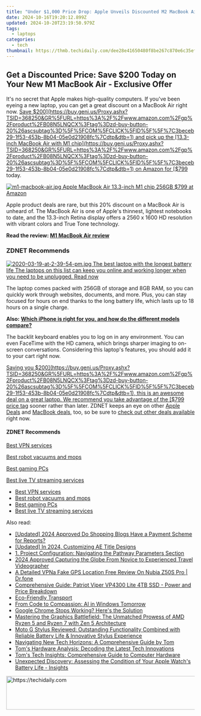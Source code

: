 ```yaml
---
title: "Under $1,000 Price Drop: Apple Unveils Discounted M2 MacBook Air - Tech News [ZDNet]"
date: 2024-10-16T19:20:12.899Z
updated: 2024-10-20T23:19:50.979Z
tags:
  - laptops
categories:
  - tech
thumbnail: https://thmb.techidaily.com/dee28e41650480f8be267c870e6c35efe9b36fe181500be81f958d9b44354162.jpg
---
```


## Get a Discounted Price: Save $200 Today on Your New M1 MacBook Air - Exclusive Offer

It's no secret that Apple makes high-quality computers. If you've been eyeing a new laptop, you can get a great discount on a MacBook Air right now. [Save $200](https://buy.geni.us/Proxy.ashx?TSID=368250&GR%5FURL=https%3A%2F%2Fwww.amazon.com%2Fgp%2Fproduct%2FB08N5LNQCX%3Ftag%3Dzd-buy-button-20%26ascsubtag%3D%5F%5FCOM%5FCLICK%5FID%5F%5F%7C3beceb29-1f53-453b-8b04-05e0d21908fc%7Cdtp&dtb=1) and pick up the [13.3-inch MacBook Air with M1 chip](https://buy.geni.us/Proxy.ashx?TSID=368250&GR%5FURL=https%3A%2F%2Fwww.amazon.com%2Fgp%2Fproduct%2FB08N5LNQCX%3Ftag%3Dzd-buy-button-20%26ascsubtag%3D%5F%5FCOM%5FCLICK%5FID%5F%5F%7C3beceb29-1f53-453b-8b04-05e0d21908fc%7Cdtp&dtb=1) on Amazon for [$799](https://buy.geni.us/Proxy.ashx?TSID=368250&GR%5FURL=https%3A%2F%2Fwww.amazon.com%2Fgp%2Fproduct%2FB08N5LNQCX%3Ftag%3Dzd-buy-button-20%26ascsubtag%3D%5F%5FCOM%5FCLICK%5FID%5F%5F%7C3beceb29-1f53-453b-8b04-05e0d21908fc%7Cdtp&dtb=1) today.

[![m1-macbook-air.jpg](https://www.zdnet.com/a/img/resize/81407d652bb212878c6d436f9044a0992f98239d/2022/10/19/ffc7205c-a515-4fc3-b4e1-e8021ee980bb/m1-macbook-air.jpg?auto=webp&fit=crop&height=172.5&width=294) Apple MacBook Air 13.3-inch M1 chip 256GB $799 at Amazon](https://buy.geni.us/Proxy.ashx?TSID=368250&GR%5FURL=https%3A%2F%2Fwww.amazon.com%2Fgp%2Fproduct%2FB08N5LNQCX%3Ftag%3Dzd-buy-button-20%26ascsubtag%3D%5F%5FCOM%5FCLICK%5FID%5F%5F%7C3beceb29-1f53-453b-8b04-05e0d21908fc%7Cdtp&dtb=1)

Apple product deals are rare, but this 20% discount on a MacBook Air is unheard of. The MacBook Air is one of Apple's thinnest, lightest notebooks to date, and the 13.3-inch Retina display offers a 2560 x 1600 HD resolution with vibrant colors and True Tone technology.

**Read the review: [M1 MacBook Air review](https://www.zdnet.com/article/m1-macbook-air-long-term-review/)**

### **ZDNET** Recommends

[![2020-03-19-at-2-39-54-pm.jpg](https://www.zdnet.com/a/img/resize/80ba392bacc4388899c436d9acd4d00f04d5645c/2020/03/19/ff6c9504-c35e-4cb6-a83c-f51c18669916/2020-03-19-at-2-39-54-pm.jpg?auto=webp&fit=crop&frame=1&height=238.5&width=459) The best laptop with the longest battery life The laptops on this list can keep you online and working longer when you need to be unplugged.  Read now](https://www.zdnet.com/article/best-battery-life-laptop/)

The laptop comes packed with 256GB of storage and 8GB RAM, so you can quickly work through websites, documents, and more. Plus, you can stay focused for hours on end thanks to the long battery life, which lasts up to 18 hours on a single charge. 

**Also:** [**Which iPhone is right for you, and how do the different models compare?**](https://www.zdnet.com/article/best-iphone/)

The backlit keyboard enables you to log on in any environment. You can even FaceTime with the HD camera, which brings sharper imaging to on-screen conversations. Considering this laptop's features, you should add it to your cart right now.

[Saving you $200](https://buy.geni.us/Proxy.ashx?TSID=368250&GR%5FURL=https%3A%2F%2Fwww.amazon.com%2Fgp%2Fproduct%2FB08N5LNQCX%3Ftag%3Dzd-buy-button-20%26ascsubtag%3D%5F%5FCOM%5FCLICK%5FID%5F%5F%7C3beceb29-1f53-453b-8b04-05e0d21908fc%7Cdtp&dtb=1), this is an awesome deal on a great laptop. We recommend you take advantage of the [$799 price tag](https://buy.geni.us/Proxy.ashx?TSID=368250&GR%5FURL=https%3A%2F%2Fwww.amazon.com%2Fgp%2Fproduct%2FB08N5LNQCX%3Ftag%3Dzd-buy-button-20%26ascsubtag%3D%5F%5FCOM%5FCLICK%5FID%5F%5F%7C3beceb29-1f53-453b-8b04-05e0d21908fc%7Cdtp&dtb=1) sooner rather than later. ZDNET keeps an eye on other [Apple Deals](https://www.zdnet.com/article/apple-best-holiday-deals-2022/) and [MacBook deals](https://www.zdnet.com/article/best-macbook-deals/), too, so be sure to [check out other deals available](https://www.zdnet.com/article/best-macbook-deals/) right now.

#### **ZDNET** Recommends

[Best VPN services](https://www.zdnet.com/article/best-vpn/ "Best VPN services")

[Best robot vacuums and mops](https://www.zdnet.com/article/best-robot-vacuum-mop/ "Best robot vacuums and mops")

[Best gaming PCs](https://www.zdnet.com/article/best-gaming-pc/ "Best gaming PCs")

[Best live TV streaming services](https://www.zdnet.com/article/best-live-tv-streaming-service/ "Best live TV streaming services")

* [Best VPN services](https://www.zdnet.com/article/best-vpn/ "Best VPN services")
* [Best robot vacuums and mops](https://www.zdnet.com/article/best-robot-vacuum-mop/ "Best robot vacuums and mops")
* [Best gaming PCs](https://www.zdnet.com/article/best-gaming-pc/ "Best gaming PCs")
* [Best live TV streaming services](https://www.zdnet.com/article/best-live-tv-streaming-service/ "Best live TV streaming services")

<ins class="adsbygoogle"
     style="display:block"
     data-ad-format="autorelaxed"
     data-ad-client="ca-pub-7571918770474297"
     data-ad-slot="1223367746"></ins>

<ins class="adsbygoogle"
     style="display:block"
     data-ad-client="ca-pub-7571918770474297"
     data-ad-slot="8358498916"
     data-ad-format="auto"
     data-full-width-responsive="true"></ins>

<span class="atpl-alsoreadstyle">Also read:</span>
<div><ul>
<li><a href="https://fox-links.techidaily.com/updated-2024-approved-do-shopping-blogs-have-a-payment-scheme-for-reports/"><u>[Updated] 2024 Approved Do Shopping Blogs Have a Payment Scheme for Reports?</u></a></li>
<li><a href="https://article-files.techidaily.com/updated-in-2024-customizing-ae-title-designs/"><u>[Updated] In 2024, Customizing AE Title Designs</u></a></li>
<li><a href="https://fox-triigers.techidaily.com/1-project-configuration-navigating-the-pathway-parameters-section/"><u>1. Project Configuration: Navigating the Pathway Parameters Section</u></a></li>
<li><a href="https://youtube-lab.techidaily.com/approved-capturing-the-globe-from-novice-to-experienced-travel-videographer/"><u>2024 Approved Capturing the Globe From Novice to Experienced Travel Videographer</u></a></li>
<li><a href="https://location-fake.techidaily.com/a-detailed-vpna-fake-gps-location-free-review-on-nubia-z50s-pro-drfone-by-drfone-virtual-android/"><u>A Detailed VPNa Fake GPS Location Free Review On Nubia Z50S Pro | Dr.fone</u></a></li>
<li><a href="https://hardware-reviews.techidaily.com/comprehensive-guide-patriot-viper-vp4300-lite-4tb-ssd-power-and-price-breakdown/"><u>Comprehensive Guide: Patriot Viper VP4300 Lite 4TB SSD - Power and Price Breakdown</u></a></li>
<li><a href="https://hardware-reviews.techidaily.com/eco-friendly-transport/"><u>Eco-Friendly Transport</u></a></li>
<li><a href="https://win11-tips.techidaily.com/from-code-to-compassion-ai-in-windows-tomorrow/"><u>From Code to Compassion: AI in Windows Tomorrow</u></a></li>
<li><a href="https://win-howtos.techidaily.com/google-chrome-stops-working-heres-the-solution/"><u>Google Chrome Stops Working? Here's the Solution</u></a></li>
<li><a href="https://hardware-reviews.techidaily.com/mastering-the-graphics-battlefield-the-unmatched-prowess-of-amd-ryzen-5-and-ryzen-7-with-zen-5-architecture/"><u>Mastering the Graphics Battlefield: The Unmatched Prowess of AMD Ryzen 5 and Ryzen 7 with Zen 5 Architecture</u></a></li>
<li><a href="https://buynow-info.techidaily.com/moto-g-stylus-reviewed-outstanding-functionality-combined-with-reliable-battery-life-and-innovative-stylus-experience/"><u>Moto G Stylus Reviewed: Outstanding Functionality Combined with Reliable Battery Life & Innovative Stylus Experience</u></a></li>
<li><a href="https://hardware-reviews.techidaily.com/navigating-new-tech-horizons-a-comprehensive-guide-by-tom/"><u>Navigating New Tech Horizons: A Comprehensive Guide by Tom</u></a></li>
<li><a href="https://hardware-reviews.techidaily.com/toms-hardware-analysis-decoding-the-latest-tech-innovations/"><u>Tom's Hardware Analysis: Decoding the Latest Tech Innovations</u></a></li>
<li><a href="https://hardware-reviews.techidaily.com/toms-tech-insights-comprehensive-guide-to-computer-hardware/"><u>Tom's Tech Insights: Comprehensive Guide to Computer Hardware</u></a></li>
<li><a href="https://technical-tips.techidaily.com/unexpected-discovery-assessing-the-condition-of-your-apple-watchs-battery-life-insights/"><u>Unexpected Discovery: Assessing the Condition of Your Apple Watch's Battery Life - Insights</u></a></li>
</ul></div>

<!-- affiliate ads begin -->
<a href="https://ursime.pxf.io/c/5597632/2136548/16384" target="_top" id="2136548">
  <img src="//a.impactradius-go.com/display-ad/16384-2136548" border="0" alt="https://techidaily.com" width="728" height="90"/>
</a>
<img height="0" width="0" src="https://ursime.pxf.io/i/5597632/2136548/16384" style="position:absolute;visibility:hidden;" border="0" />
<!-- affiliate ads end -->

